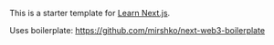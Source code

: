 This is a starter template for [Learn Next.js](https://nextjs.org/learn).

Uses boilerplate: https://github.com/mirshko/next-web3-boilerplate
